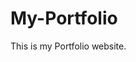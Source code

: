 # My-Portfolio
This is my Portfolio website.
         
        
   
    
       
  
     
  
    
 
    
  
 
